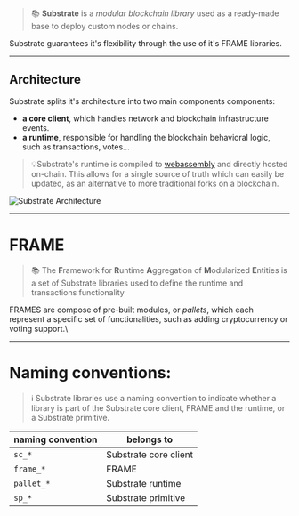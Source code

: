 > 📚 **Substrate** is a *modular blockchain library* used as a ready-made base to deploy custom nodes or chains.

Substrate guarantees it's flexibility through the use of it's FRAME libraries.

---
## Architecture

Substrate splits it's architecture into two main components components:

- **a core client**, which handles network and blockchain infrastructure events.
- **a runtime**, responsible for handling the blockchain behavioral logic, such as transactions, votes...

> 💡Substrate's runtime is compiled to [webassembly](https://webassembly.org/) and directly hosted on-chain. This allows for a single source of truth which can easily be updated, as an alternative to more traditional forks on a blockchain.

![Substrate Architecture](https://docs.substrate.io/static/dae77f7ece855ad265b5c93651f4881b/5c636/libraries.avif)

---
# FRAME

> 📚 The **F**ramework for **R**untime **A**ggregation of **M**odularized **E**ntities is a set of Substrate libraries used to define the runtime and transactions functionality

FRAMES are compose of pre-built modules, or *pallets*, which each represent a specific set of functionalities, such as adding cryptocurrency or voting support.\

---
# Naming conventions: 

> ℹ️ Substrate libraries use a naming convention to indicate whether a library is part of the Substrate core client, FRAME and the runtime, or a Substrate primitive.

| naming convention | belongs to            |
| ----------------- | --------------------- |
| `sc_*`            | Substrate core client |
| `frame_*`         | FRAME                 |
| `pallet_*`        | Substrate runtime     |
| `sp_*`                  | Substrate primitive                      |